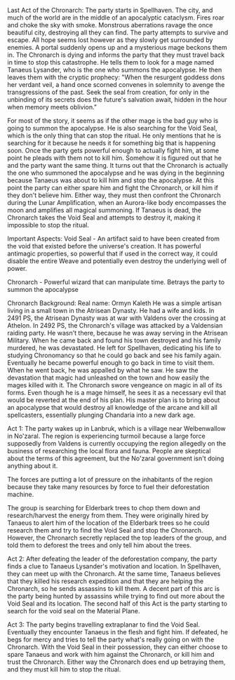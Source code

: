 Last Act of the Chronarch: The party starts in Spellhaven. The city, and much of the world are in the middle of an apocalyptic cataclysm. Fires roar and choke the sky with smoke. Monstrous aberrations ravage the once beautiful city, destroying all they can find. The party attempts to survive and escape. All hope seems lost however as they slowly get surrounded by enemies. A portal suddenly opens up and a mysterious mage beckons them in. The Chronarch is dying and informs the party that they must travel back in time to stop this catastrophe. He tells them to look for a mage named Tanaeus Lysander, who is the one who summons the apocalypse. He then leaves them with the cryptic prophecy: "When the resurgent goddess dons her verdant veil, a hand once scorned convenes in solemnity to avenge the transgressions of the past. Seek the seal from creation, for only in the unbinding of its secrets does the future's salvation await, hidden in the hour when memory meets oblivion."

For most of the story, it seems as if the other mage is the bad guy who is going to summon the apocalypse. He is also searching for the Void Seal, which is the only thing that can stop the ritual. He only mentions that he is searching for it because he needs it for something big that is happening soon. Once the party gets powerful enough to actually fight him, at some point he pleads with them not to kill him. Somehow it is figured out that he and the party want the same thing. It turns out that the Chronarch is actually the one who summoned the apocalypse and he was dying in the beginning because Tanaeus was about to kill him and stop the apocalypse. At this point the party can either spare him and fight the Chronarch, or kill him if they don't believe him. Either way, they must then confront the Chronarch during the Lunar Amplification, when an Aurora-like body encompasses the moon and amplifies all magical summoning. If Tanaeus is dead, the Chronarch takes the Void Seal and attempts to destroy it, making it impossible to stop the ritual.

Important Aspects:
Void Seal - An artifact said to have been created from the void that existed before the universe's creation. It has powerful antimagic properties, so powerful that if used in the correct way, it could disable the entire Weave and potentially even destroy the underlying well of power.

Chronarch - Powerful wizard that can manipulate time. Betrays the party to summon the apocalypse

Chronarch Background: Real name: Ormyn Kaleth
He was a simple artisan living in a small town in the Atrisean Dynasty. He had a wife and kids. In 2491 PS, the Atrisean Dynasty was at war with Valdens over the crossing at Athelon. In 2492 PS, the Chronarch's village was attacked by a Valdensian raiding party. He wasn't there, because he was away serving in the Atrisean Military. When he came back and found his town destroyed and his family murdered, he was devastated. He left for Spellhaven, dedicating his life to studying Chronomancy so that he could go back and see his family again. Eventually he became powerful enough to go back in time to visit them. When he went back, he was appalled by what he saw. He saw the devastation that magic had unleashed on the town and how easily the mages killed with it. The Chronarch swore vengeance on magic in all of its forms. Even though he is a mage himself, he sees it as a necessary evil that would be reverted at the end of his plan. His master plan is to bring about an apocalypse that would destroy all knowledge of the arcane and kill all spellcasters, essentially plunging Chandaria into a new dark age.

Act 1: The party wakes up in Lanbruk, which is a village near Welbenwallow in No'zaral. The region is experiencing turmoil because a large force supposedly from Valdens is currently occupying the region allegedly on the business of researching the local flora and fauna. People are skeptical about the terms of this agreement, but the No'zaral government isn't doing anything about it.

The forces are putting a lot of pressure on the inhabitants of the region because they take many resources by force to fuel their deforestation machine.

The group is searching for Elderbark trees to chop them down and research/harvest the energy from them. They were originally hired by Tanaeus to alert him of the location of the Elderbark trees so he could research them and try to find the Void Seal and stop the Chronarch. However, the Chronarch secretly replaced the top leaders of the group, and told them to deforest the trees and only tell him about the trees.

Act 2: After defeating the leader of the deforestation company, the party finds a clue to Tanaeus Lysander's motivation and location. In Spellhaven, they can meet up with the Chronarch. At the same time, Tanaeus believes that they killed his research expedition and that they are helping the Chronarch, so he sends assassins to kill them. A decent part of this arc is the party being hunted by assassins while trying to find out more about the Void Seal and its location. The second half of this Act is the party starting to search for the void seal on the Material Plane.

Act 3: The party begins travelling extraplanar to find the Void Seal. Eventually they encounter Tanaeus in the flesh and fight him. If defeated, he begs for mercy and tries to tell the party what's really going on with the Chronarch. With the Void Seal in their possession, they can either choose to spare Tanaeus and work with him against the Chronarch, or kill him and trust the Chronarch. Either way the Chronarch does end up betraying them, and they must kill him to stop the ritual.

